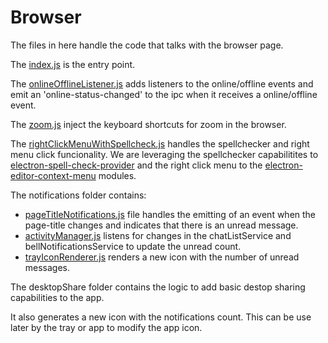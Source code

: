 # Browser

The files in here handle the code that talks with the browser  page.

The [index.js](index.js) is the entry point.

The [onlineOfflineListener.js](tools/onlineOfflineListener.js) adds listeners to the online/offline events and emit an 'online-status-changed' to the ipc when it receives a online/offline event.

The [zoom.js](tools/zoom.js) inject the keyboard shortcuts for zoom in the browser.

The [rightClickMenuWithSpellcheck.js](tools/rightClickMenuWithSpellcheck.js) handles the spellchecker and right menu click funcionality. We are leveraging the spellchecker capabilitites to [electron-spell-check-provider](https://www.npmjs.com/package/electron-spell-check-provider) and the right click menu to the  [electron-editor-context-menu](https://github.com/mixmaxhq/electron-editor-context-menu) modules.

The notifications folder contains:

*    [pageTitleNotifications.js](notifications/pageTitleNotifications.js) file handles the emitting of an event when the page-title changes and indicates that there is an unread message.
*    [activityManager.js](notifications/activityManager.js) listens for changes in the chatListService and bellNotificationsService to update the unread count.
*    [trayIconRenderer.js](tools/trayIconRenderer.js) renders a new icon with the number of unread messages.

The desktopShare folder contains the logic to add basic destop sharing capabilities to the app.

It also generates a new icon with the notifications count. This can be use later by the tray or app to modify the app icon.
